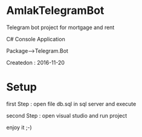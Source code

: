 # AmlakTelegramBot

Telegram bot project for mortgage and rent

 C# Console Application
 
 Package-->Telegram.Bot

Createdon : 2016-11-20

# Setup
first Step : open file db.sql in sql server and execute 

second Step : open visual studio and run project

enjoy it ;-)
